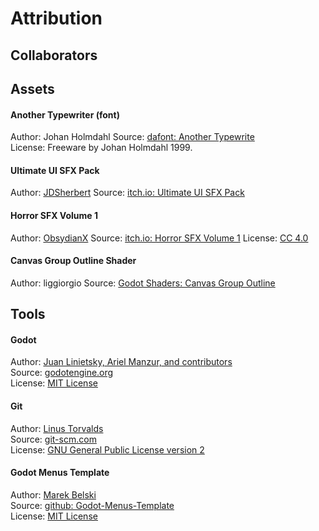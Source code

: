 # Attribution
## Collaborators


## Assets
#### Another Typewriter (font)
Author: Johan Holmdahl
Source: [dafont: Another Typewrite](https://www.dafont.com/another-typewriter.font)  
License: Freeware by Johan Holmdahl 1999.

#### Ultimate UI SFX Pack
Author: [JDSherbert](https://jdsherbert.itch.io/)
Source: [itch.io: Ultimate UI SFX Pack](https://jdsherbert.itch.io/ultimate-ui-sfx-pack)

#### Horror SFX Volume 1
Author: [ObsydianX](https://obsydianx.itch.io/)
Source: [itch.io: Horror SFX Volume 1](https://obsydianx.itch.io/horror-sfx-volume-1)
License: [CC 4.0](https://creativecommons.org/licenses/by/4.0/)

#### Canvas Group Outline Shader
Author: liggiorgio
Source: [Godot Shaders: Canvas Group Outline](https://godotshaders.com/shader/canvas-group-outline/)



## Tools
#### Godot
Author: [Juan Linietsky, Ariel Manzur, and contributors](https://godotengine.org/contact)  
Source: [godotengine.org](https://godotengine.org/)  
License: [MIT License](https://github.com/godotengine/godot/blob/master/LICENSE.txt) 

#### Git
Author: [Linus Torvalds](https://github.com/torvalds)  
Source: [git-scm.com](https://git-scm.com/downloads)  
License: [GNU General Public License version 2](https://opensource.org/licenses/GPL-2.0)

#### Godot Menus Template
Author: [Marek Belski](https://github.com/Maaack/Godot-Menus-Template/graphs/contributors)  
Source: [github: Godot-Menus-Template](https://github.com/Maaack/Godot-Menus-Template)  
License: [MIT License](LICENSE.txt)  
